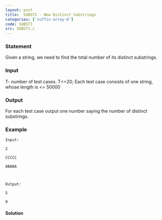 ```yaml
---
layout: post
title:  SUBST1 - New Distinct Substrings
categories: ['suffix-array-8']
code: SUBST1
src: SUBST1.c
---
```


### **Statement**

Given a string, we need to find the total number of its distinct substrings.

### Input

T- number of test cases. T<=20; Each test case consists of one string, whose
length is <= 50000

### Output

For each test case output one number saying the number of distinct substrings.

### Example

    
    
    Input:
    2
    CCCCC
    ABABA
    
    Output:
    5
    9
    



#### **Solution**



